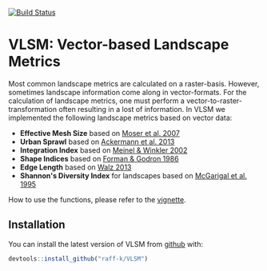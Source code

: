 
<!-- README.md is generated from README.Rmd. Please edit that file -->
[![Build Status](https://api.travis-ci.org/raff-k/VLSM.svg?branch=master)](https://travis-ci.org/raff-k/VLSM)

VLSM: Vector-based Landscape Metrics
====================================

Most common landscape metrics are calculated on a raster-basis. However, sometimes landscape information come along in vector-formats. For the calculation of landscape metrics, one must perform a vector-to-raster-transformation often resulting in a lost of information. In VLSM we implemented the following landscape metrics based on vector data:

-   **Effective Mesh Size** based on [Moser et al. 2007](https://doi.org/10.1007/s10980-006-9023-0)
-   **Urban Sprawl** based on [Ackermann et al. 2013](https://www.schulthess.com/buchshop/detail/ISBN-9783784340326/Ackermann-Werne-Schweiger-Manue-Sukopp-Ulrich-fuer-Naturschutz-BfN-Bundesam-Editor/Indikatoren-zur-biologischen-Vielfalt?bpmbutton211549=1&bpmtoken=)
-   **Integration Index** based on [Meinel & Winkler 2002](https://www2.ioer.de/recherche/pdf/2002_meinel_earsel.pdf)
-   **Shape Indices** based on [Forman & Godron 1986](https://link.springer.com/journal/10980)
-   **Edge Length** based on [Walz 2013](http://rosdok.uni-rostock.de/file/rosdok_disshab_0000000980/rosdok_derivate_0000005089/Habilitationsschrift_Walz_2013.pdf)
-   **Shannon's Diversity Index** for landscapes based on [McGarigal et al. 1995](https://www.fs.usda.gov/treesearch/pubs/3064)

How to use the functions, please refer to the [vignette](https://github.com/raff-k/VLSM/blob/master/vignettes/vignette.pdf).

Installation
------------

You can install the latest version of VLSM from [github](https://github.com/raff-k/VLSM) with:

``` r
devtools::install_github("raff-k/VLSM")
```
